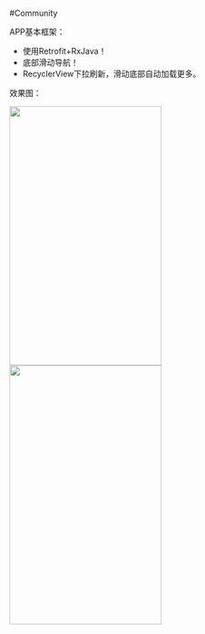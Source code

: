 #Community

APP基本框架：
 - 使用Retrofit+RxJava！
 - 底部滑动导航！
 - RecyclerView下拉刷新，滑动底部自动加载更多。
 

效果图：
 
<img src="https://github.com/jdsjlzx/Community/blob/master/pic/home.png" width=268 height=457 />
<img src="https://github.com/jdsjlzx/Community/blob/master/pic/detail.png" width=268 height=457 />


